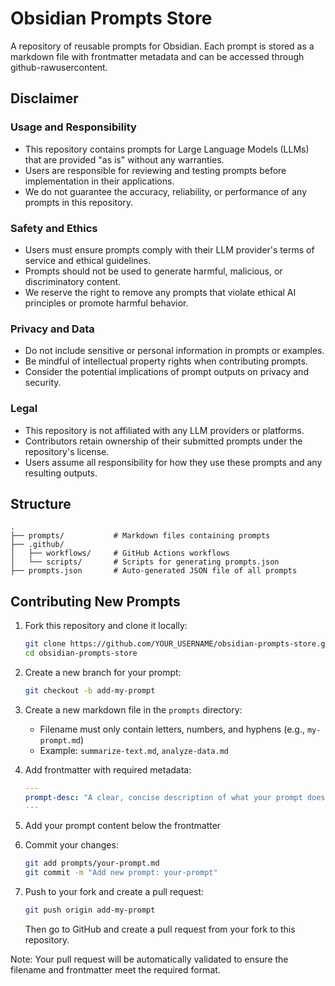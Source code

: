 # Obsidian Prompts Store

A repository of reusable prompts for Obsidian. Each prompt is stored as a markdown file with frontmatter metadata and can be accessed through github-rawusercontent.

## Disclaimer

### Usage and Responsibility
- This repository contains prompts for Large Language Models (LLMs) that are provided "as is" without any warranties.
- Users are responsible for reviewing and testing prompts before implementation in their applications.
- We do not guarantee the accuracy, reliability, or performance of any prompts in this repository.

### Safety and Ethics
- Users must ensure prompts comply with their LLM provider's terms of service and ethical guidelines.
- Prompts should not be used to generate harmful, malicious, or discriminatory content.
- We reserve the right to remove any prompts that violate ethical AI principles or promote harmful behavior.

### Privacy and Data
- Do not include sensitive or personal information in prompts or examples.
- Be mindful of intellectual property rights when contributing prompts.
- Consider the potential implications of prompt outputs on privacy and security.

### Legal
- This repository is not affiliated with any LLM providers or platforms.
- Contributors retain ownership of their submitted prompts under the repository's license.
- Users assume all responsibility for how they use these prompts and any resulting outputs.

## Structure

```
.
├── prompts/           # Markdown files containing prompts
├── .github/
│   ├── workflows/     # GitHub Actions workflows
│   └── scripts/       # Scripts for generating prompts.json
├── prompts.json       # Auto-generated JSON file of all prompts
```

## Contributing New Prompts

1. Fork this repository and clone it locally:
   ```bash
   git clone https://github.com/YOUR_USERNAME/obsidian-prompts-store.git
   cd obsidian-prompts-store
   ```

2. Create a new branch for your prompt:
   ```bash
   git checkout -b add-my-prompt
   ```

3. Create a new markdown file in the `prompts` directory:
   - Filename must only contain letters, numbers, and hyphens (e.g., `my-prompt.md`)
   - Example: `summarize-text.md`, `analyze-data.md`

4. Add frontmatter with required metadata:
   ```yaml
   ---
   prompt-desc: "A clear, concise description of what your prompt does"
   ---
   ```

5. Add your prompt content below the frontmatter

6. Commit your changes:
   ```bash
   git add prompts/your-prompt.md
   git commit -m "Add new prompt: your-prompt"
   ```

7. Push to your fork and create a pull request:
   ```bash
   git push origin add-my-prompt
   ```
   Then go to GitHub and create a pull request from your fork to this repository.

Note: Your pull request will be automatically validated to ensure the filename and frontmatter meet the required format.
